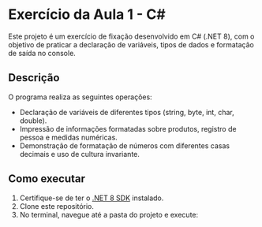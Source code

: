 # Exercício da Aula  1 - C#

Este projeto é um exercício de fixação desenvolvido em C# (.NET 8), com o objetivo de praticar a declaração de variáveis, tipos de dados e formatação de saída no console.

## Descrição

O programa realiza as seguintes operações:
- Declaração de variáveis de diferentes tipos (string, byte, int, char, double).
- Impressão de informações formatadas sobre produtos, registro de pessoa e medidas numéricas.
- Demonstração de formatação de números com diferentes casas decimais e uso de cultura invariante.

## Como executar

1. Certifique-se de ter o [.NET 8 SDK](https://dotnet.microsoft.com/download) instalado.
2. Clone este repositório.
3. No terminal, navegue até a pasta do projeto e execute:
